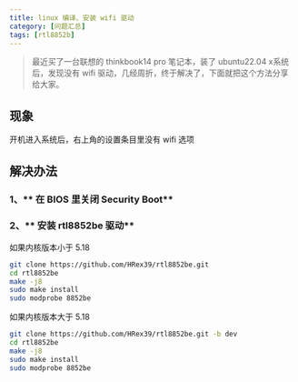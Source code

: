 ```yaml
---
title: linux 编译、安装 wifi 驱动
category: [问题汇总]
tags: [rtl8852b]
---
```


> 最近买了一台联想的 thinkbook14 pro 笔记本，装了 ubuntu22.04 x系统后，发现没有 wifi 驱动，几经周折，终于解决了，下面就把这个方法分享给大家。

## 现象

开机进入系统后，右上角的设置条目里没有 wifi 选项

## 解决办法

### 1、** 在 BIOS 里关闭 Security Boot**

### 2、** 安装 rtl8852be 驱动**

如果内核版本小于 5.18

```bash
git clone https://github.com/HRex39/rtl8852be.git
cd rtl8852be
make -j8
sudo make install
sudo modprobe 8852be
```

如果内核版本大于 5.18

```bash
git clone https://github.com/HRex39/rtl8852be.git -b dev
cd rtl8852be
make -j8
sudo make install
sudo modprobe 8852be
```
